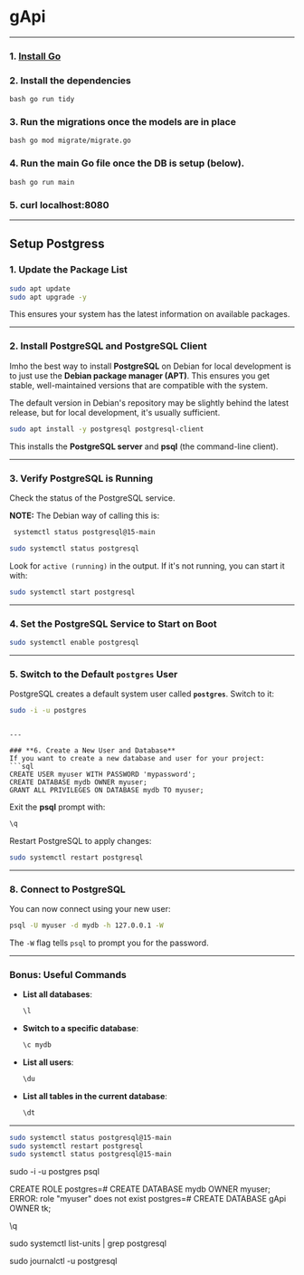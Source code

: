 # gApi

---

### **1. [Install Go](https://go.dev/doc/install)**
### **2.** Install the dependencies
```bash go run tidy```

### **3.** Run the migrations once the models are in place
```bash go mod migrate/migrate.go ```

### **4.** Run the main Go file once the DB is setup (below).
```bash go run main ```


### **5.** curl localhost:8080

---

## Setup Postgress

### **1. Update the Package List**
```bash
sudo apt update
sudo apt upgrade -y
```
This ensures your system has the latest information on available packages.

---

### **2. Install PostgreSQL and PostgreSQL Client**
Imho the best way to install **PostgreSQL** on Debian for local 
development is to just use the **Debian package manager (APT)**. 
This ensures you get stable, well-maintained versions that 
are compatible with the system. 

The default version in Debian's repository 
may be slightly behind the latest release, but for local development, it's usually sufficient.

```bash
sudo apt install -y postgresql postgresql-client
```
This installs the **PostgreSQL server** and **psql** (the command-line client). 

---

### **3. Verify PostgreSQL is Running**
Check the status of the PostgreSQL service. 

**NOTE:** The Debian way of calling this is:

```bash
 systemctl status postgresql@15-main
 ```


```bash
sudo systemctl status postgresql
```
Look for `active (running)` in the output. If it's not running, you can start it with:
```bash
sudo systemctl start postgresql
```

---

### **4. Set the PostgreSQL Service to Start on Boot**
```bash
sudo systemctl enable postgresql
```

---

### **5. Switch to the Default `postgres` User**
PostgreSQL creates a default system user called **`postgres`**. Switch to it:
```bash
sudo -i -u postgres
```

```

---

### **6. Create a New User and Database**
If you want to create a new database and user for your project:
```sql
CREATE USER myuser WITH PASSWORD 'mypassword';
CREATE DATABASE mydb OWNER myuser;
GRANT ALL PRIVILEGES ON DATABASE mydb TO myuser;
```

Exit the **psql** prompt with:
```sql
\q
```


Restart PostgreSQL to apply changes:
```bash
sudo systemctl restart postgresql
```

---

### **8. Connect to PostgreSQL**
You can now connect using your new user:
```bash
psql -U myuser -d mydb -h 127.0.0.1 -W
```
The `-W` flag tells `psql` to prompt you for the password.

---

### **Bonus: Useful Commands**
- **List all databases**: 
  ```sql
  \l
  ```

- **Switch to a specific database**:
  ```sql
  \c mydb
  ```

- **List all users**: 
  ```sql
  \du
  ```

- **List all tables in the current database**: 
  ```sql
  \dt
  ```

---

```bash
sudo systemctl status postgresql@15-main
sudo systemctl restart postgresql
sudo systemctl status postgresql@15-main
```


sudo -i -u postgres
psql


CREATE ROLE
postgres=# CREATE DATABASE mydb OWNER myuser;
ERROR:  role "myuser" does not exist
postgres=# CREATE DATABASE gApi OWNER tk;

\q



sudo systemctl list-units | grep postgresql


sudo journalctl -u postgresql


